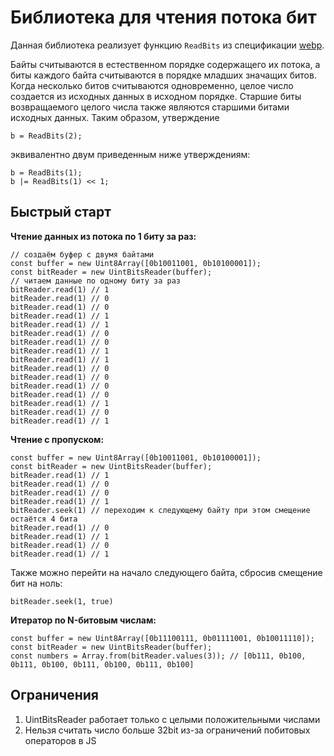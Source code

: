 # Библиотека для чтения потока бит

Данная библиотека реализует функцию `ReadBits` из спецификации [webp](https://developers.google.com/speed/webp/docs/webp_lossless_bitstream_specification).


Байты считываются в естественном порядке содержащего их потока, а биты каждого байта считываются в порядке младших значащих битов. Когда несколько битов считываются одновременно, целое число создается из исходных данных в исходном порядке. Старшие биты возвращаемого целого числа также являются старшими битами исходных данных. Таким образом, утверждение

```
b = ReadBits(2);
```

эквивалентно двум приведенным ниже утверждениям:

```
b = ReadBits(1);
b |= ReadBits(1) << 1;
```

## Быстрый старт

**Чтение данных из потока по 1 биту за раз:**

```JS
// создаём буфер с двумя байтами
const buffer = new Uint8Array([0b10011001, 0b10100001]);
const bitReader = new UintBitsReader(buffer);
// читаем данные по одному биту за раз
bitReader.read(1) // 1
bitReader.read(1) // 0
bitReader.read(1) // 0
bitReader.read(1) // 1
bitReader.read(1) // 1
bitReader.read(1) // 0
bitReader.read(1) // 0
bitReader.read(1) // 1
bitReader.read(1) // 1
bitReader.read(1) // 0
bitReader.read(1) // 0
bitReader.read(1) // 0
bitReader.read(1) // 0
bitReader.read(1) // 1
bitReader.read(1) // 0
bitReader.read(1) // 1

```

**Чтение с пропуском:**

```JS
const buffer = new Uint8Array([0b10011001, 0b10100001]);
const bitReader = new UintBitsReader(buffer);
bitReader.read(1) // 1
bitReader.read(1) // 0
bitReader.read(1) // 0
bitReader.read(1) // 1
bitReader.seek(1) // переходим к следующему байту при этом смещение остаётся 4 бита
bitReader.read(1) // 0
bitReader.read(1) // 1
bitReader.read(1) // 0
bitReader.read(1) // 1
```

Также можно перейти на начало следующего байта, сбросив смещение бит на ноль: 

```JS
bitReader.seek(1, true)
```

**Итератор по N-битовым числам:**

```JS
const buffer = new Uint8Array([0b11100111, 0b01111001, 0b10011110]);
const bitReader = new UintBitsReader(buffer);
const numbers = Array.from(bitReader.values(3)); // [0b111, 0b100, 0b111, 0b100, 0b111, 0b100, 0b111, 0b100]

```

## Ограничения

1. UintBitsReader работает только с целыми положительными числами
2. Нельзя считать число больше 32bit из-за ограничений побитовых операторов в JS
